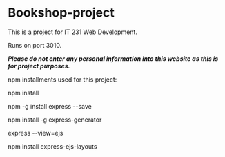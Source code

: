 # Bookshop-project
This is a project for IT 231 Web Development. 

Runs on port 3010.

***Please do not enter any personal information into this website as this is for project purposes.*** 

npm installments used for this project: 

npm install

npm -g install express --save


npm install -g express-generator


express --view=ejs 

npm install express-ejs-layouts
